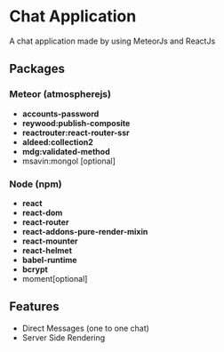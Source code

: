 # Chat Application

A chat application made by using MeteorJs and ReactJs 

## Packages 

### Meteor (atmospherejs)
- **accounts-password** 
- **reywood:publish-composite** 
- **reactrouter:react-router-ssr**
- **aldeed:collection2** 
- **mdg:validated-method** 
- msavin:mongol [optional]

### Node (npm)
- **react** 
- **react-dom** 
- **react-router** 
- **react-addons-pure-render-mixin** 
- **react-mounter** 
- **react-helmet** 
- **babel-runtime** 
- **bcrypt** 
- moment[optional]

## Features
- Direct Messages (one to one chat)
- Server Side Rendering
